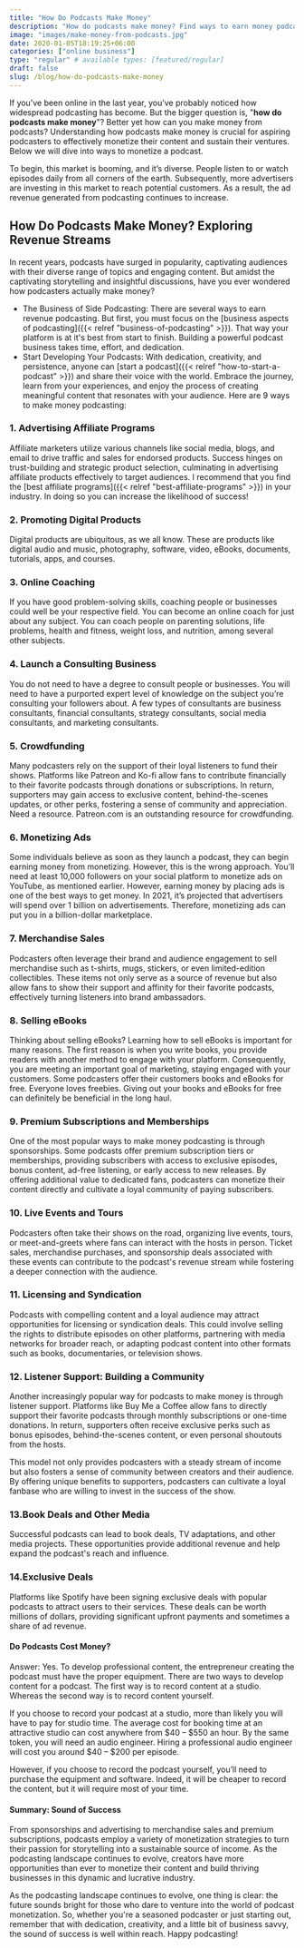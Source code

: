 ```yaml
---
title: "How Do Podcasts Make Money"
description: "How do podcasts make money? Find ways to earn money podcasting. Discover 11 monetization strategies for your platform."
image: "images/make-money-from-podcasts.jpg"
date: 2020-01-05T18:19:25+06:00
categories: ["online business"]
type: "regular" # available types: [featured/regular]
draft: false
slug: /blog/how-do-podcasts-make-money
---
```


If you’ve been online in the last year, you’ve probably noticed how widespread podcasting has become. But the bigger question is, "**how do podcasts make money**"? Better yet how can you make money from podcasts? Understanding how podcasts make money is crucial for aspiring podcasters to effectively monetize their content and sustain their ventures. Below we will dive into ways to monetize a podcast.

To begin, this market is booming, and it’s diverse. People listen to or watch episodes daily from all corners of the earth. Subsequently, more advertisers are investing in this market to reach potential customers. As a result, the ad revenue generated from podcasting continues to increase.

## How Do Podcasts Make Money? Exploring Revenue Streams

In recent years, podcasts have surged in popularity, captivating audiences with their diverse range of topics and engaging content. But amidst the captivating storytelling and insightful discussions, have you ever wondered how podcasters actually make money?

* The Business of Side Podcasting: There are several ways to earn revenue podcasting. But first, you must focus on the [business aspects of podcasting]({{< relref "business-of-podcasting" >}}). That way your platform is at it's best from start to finish. Building a powerful podcast business takes time, effort, and dedication.
* Start Developing Your Podcasts: With dedication, creativity, and persistence, anyone can [start a podcast]({{< relref "how-to-start-a-podcast" >}}) and share their voice with the world. Embrace the journey, learn from your experiences, and enjoy the process of creating meaningful content that resonates with your audience. Here are 9 ways to make money podcasting:

### 1. Advertising Affiliate Programs

Affiliate marketers utilize various channels like social media, blogs, and email to drive traffic and sales for endorsed products. Success hinges on trust-building and strategic product selection, culminating in advertising affiliate products effectively to target audiences. I recommend that you find the [best affiliate programs]({{< relref "best-affiliate-programs" >}}) in your industry. In doing so you can increase the  likelihood of success!

### 2. Promoting Digital Products

Digital products are ubiquitous, as we all know. These are products like digital audio and music, photography, software, video, eBooks, documents, tutorials, apps, and courses.

### 3. Online Coaching

If you have good problem-solving skills, coaching people or businesses could well be your respective field. You can become an online coach for just about any subject. You can coach people on parenting solutions, life problems, health and fitness, weight loss, and nutrition, among several other subjects.

### 4. Launch a Consulting Business

You do not need to have a degree to consult people or businesses. You will need to have a purported expert level of knowledge on the subject you’re consulting your followers about. A few types of consultants are business consultants, financial consultants, strategy consultants, social media consultants, and marketing consultants.

### 5. Crowdfunding

Many podcasters rely on the support of their loyal listeners to fund their shows. Platforms like Patreon and Ko-fi allow fans to contribute financially to their favorite podcasts through donations or subscriptions. In return, supporters may gain access to exclusive content, behind-the-scenes updates, or other perks, fostering a sense of community and appreciation. Need a resource. Patreon.com is an outstanding resource for crowdfunding.

### 6. Monetizing Ads

Some individuals believe as soon as they launch a podcast, they can begin earning money from monetizing. However, this is the wrong approach. You’ll need at least 10,000 followers on your social platform to monetize ads on YouTube, as mentioned earlier. However, earning money by placing ads is one of the best ways to get money. In 2021, it’s projected that advertisers will spend over 1 billion on advertisements. Therefore, monetizing ads can put you in a billion-dollar marketplace.

### 7. Merchandise Sales

Podcasters often leverage their brand and audience engagement to sell merchandise such as t-shirts, mugs, stickers, or even limited-edition collectibles. These items not only serve as a source of revenue but also allow fans to show their support and affinity for their favorite podcasts, effectively turning listeners into brand ambassadors.

### 8. Selling eBooks

Thinking about selling eBooks? Learning how to sell eBooks is important for many reasons. The first reason is when you write books, you provide readers with another method to engage with your platform. Consequently, you are meeting an important goal of marketing, staying engaged with your customers. Some podcasters offer their customers books and eBooks for free. Everyone loves freebies. Giving out your books and eBooks for free can definitely be beneficial in the long haul.

### 9. Premium Subscriptions and Memberships

One of the most popular ways to make money podcasting is through sponsorships. Some podcasts offer premium subscription tiers or memberships, providing subscribers with access to exclusive episodes, bonus content, ad-free listening, or early access to new releases. By offering additional value to dedicated fans, podcasters can monetize their content directly and cultivate a loyal community of paying subscribers.

### 10. Live Events and Tours

Podcasters often take their shows on the road, organizing live events, tours, or meet-and-greets where fans can interact with the hosts in person. Ticket sales, merchandise purchases, and sponsorship deals associated with these events can contribute to the podcast's revenue stream while fostering a deeper connection with the audience.

### 11. Licensing and Syndication

Podcasts with compelling content and a loyal audience may attract opportunities for licensing or syndication deals. This could involve selling the rights to distribute episodes on other platforms, partnering with media networks for broader reach, or adapting podcast content into other formats such as books, documentaries, or television shows.

### 12. Listener Support: Building a Community

Another increasingly popular way for podcasts to make money is through listener support. Platforms like Buy Me a Coffee allow fans to directly support their favorite podcasts through monthly subscriptions or one-time donations. In return, supporters often receive exclusive perks such as bonus episodes, behind-the-scenes content, or even personal shoutouts from the hosts.

This model not only provides podcasters with a steady stream of income but also fosters a sense of community between creators and their audience. By offering unique benefits to supporters, podcasters can cultivate a loyal fanbase who are willing to invest in the success of the show.

### 13.Book Deals and Other Media

Successful podcasts can lead to book deals, TV adaptations, and other media projects. These opportunities provide additional revenue and help expand the podcast's reach and influence.

### 14.Exclusive Deals

Platforms like Spotify have been signing exclusive deals with popular podcasts to attract users to their services. These deals can be worth millions of dollars, providing significant upfront payments and sometimes a share of ad revenue.

#### Do Podcasts Cost Money?

Answer: Yes. To develop professional content, the entrepreneur creating the podcast must have the proper equipment. There are two ways to develop content for a podcast. The first way is to record content at a studio. Whereas the second way is to record content yourself.

If you choose to record your podcast at a studio, more than likely you will have to pay for studio time. The average cost for booking time at an attractive studio can cost anywhere from $40 – $550 an hour. By the same token, you will need an audio engineer. Hiring a professional audio engineer will cost you around $40 – $200 per episode.

However, if you choose to record the podcast yourself, you’ll need to purchase the equipment and software. Indeed, it will be cheaper to record the content, but it will require most of your time.

#### Summary: Sound of Success

From sponsorships and advertising to merchandise sales and premium subscriptions, podcasts employ a variety of monetization strategies to turn their passion for storytelling into a sustainable source of income. As the podcasting landscape continues to evolve, creators have more opportunities than ever to monetize their content and build thriving businesses in this dynamic and lucrative industry.

As the podcasting landscape continues to evolve, one thing is clear: the future sounds bright for those who dare to venture into the world of podcast monetization. So, whether you're a seasoned podcaster or just starting out, remember that with dedication, creativity, and a little bit of business savvy, the sound of success is well within reach. Happy podcasting!
